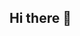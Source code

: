 ## Hi there 👋

<!--
**Preteka2004/Preteka2004** is a ✨ _special_ ✨ repository because its `README.md` (this file) appears on your GitHub profile.

Here are some ideas to get you started:

- 🔭 I’m currently studying on MCA
- 🌱 I’m currently learning FULL STACK
- 🤔 I’m looking for help with to Educate my self
- 💬 Ask me about skills
- 📫 email to reach me: pretekaat.24mca@kongu.edu

-->
